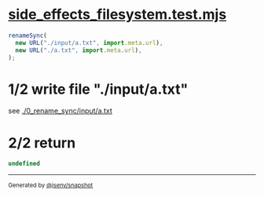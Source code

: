 # [side_effects_filesystem.test.mjs](../../side_effects_filesystem.test.mjs)

```js
renameSync(
  new URL("./input/a.txt", import.meta.url),
  new URL("./a.txt", import.meta.url),
);
```

# 1/2 write file "./input/a.txt"

see [./0_rename_sync/input/a.txt](./0_rename_sync/input/a.txt)

# 2/2 return

```js
undefined
```

---

<sub>
  Generated by <a href="https://github.com/jsenv/core/tree/main/packages/independent/snapshot">@jsenv/snapshot</a>
</sub>
